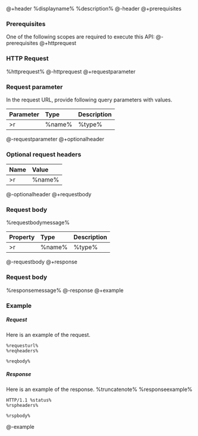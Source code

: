 @+header
%displayname%
%description%
@-header
@+prerequisites
### Prerequisites
One of the following scopes are required to execute this API:
@-prerequisites
@+httprequest
### HTTP Request
%httprequest%
@-httprequest
@+requestparameter
### Request parameter
In the request URL, provide following query parameters with values.

| Parameter	   | Type	| Description|
|:-------------|:-------|:-----------|
>r|%name%        | %type% | %description% |

@-requestparameter
@+optionalheader
### Optional request headers

| Name         | Value      |
|:-------------|:-----------|
>r| %name%   | %value% |

@-optionalheader
@+requestbody
### Request body
%requestbodymessage%

| Property	   | Type	| Description|
|:-------------|:-------|:-----------|
>r|%name%        | %type% | %description% |

@-requestbody
@+response
### Request body
%responsemessage%
@-response
@+example
### Example
##### Request
Here is an example of the request.
```http
%requesturl%
%reqheaders%

%reqbody%
```
##### Response
Here is an example of the response. 
%truncatenote%
%responseexample%
```http
HTTP/1.1 %status%
%rspheaders%

%rspbody%
```
@-example
